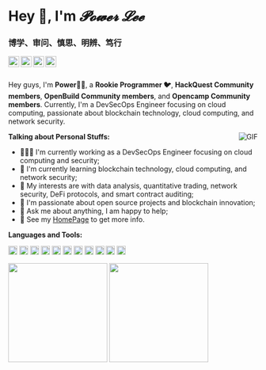 # Hey 👋, I'm _𝓟𝓸𝔀𝓮𝓻 𝓛𝓮𝓮_

### 博学、审问、慎思、明辨、笃行

<a href="https://www.x.com/_PowerLee_">
  <img align="left" alt="PowerLee's X" width="22px" src="https://cdn.jsdelivr.net/npm/simple-icons@v3/icons/twitter.svg" />
</a>
<a href="www.linkedin.com/in/pengwang-li-8564a5378">
  <img align="left" alt="PowerLee's Email" width="22px" src="https://cdn.jsdelivr.net/npm/simple-icons@v3/icons/linkedin.svg" />
</a>
<a href="https://www.facebook.com/profile.php?id=100094803286405">
  <img align="left" alt="PowerLee's Email" width="22px" src="https://cdn.jsdelivr.net/npm/simple-icons@v3/icons/facebook.svg" />
</a>
<a href="https://discord.com">
  <img align="left" alt="PowerLee's Email" width="22px" src="https://cdn.jsdelivr.net/npm/simple-icons@v3/icons/discord.svg" />
</a>


<!-- <a href="mailto:sunk1ng@foxmail.com">
  <img align="left" alt="PowerLee's Email" width="22px" src="https://cdn.jsdelivr.net/npm/simple-icons@v3/icons/gmail.svg" />
</a> -->


<br />
<br />

Hey guys, I'm **Power🤷‍♂️**, a **Rookie Programmer 🐦**, **HackQuest Community members**, **OpenBuild Community members**, and **Opencamp Community members**. Currently, I'm a DevSecOps Engineer focusing on cloud computing, passionate about blockchain technology, cloud computing, and network security.

  <img align="right" alt="GIF" src="https://media.giphy.com/media/v1.Y2lkPWVjZjA1ZTQ3cHNmaGh5NW9yNWRrNnZqa2J1YTdoaDNjc21yNmxxMW9ldmhnNzY0eCZlcD12MV9naWZzX3NlYXJjaCZjdD1n/vrxxqQbyRxYi6scCjT/giphy.gif" />

**Talking about Personal Stuffs:**

- 👨🏽‍💻 I'm currently working as a DevSecOps Engineer focusing on cloud computing and security;
- 🌱 I'm currently learning blockchain technology, cloud computing, and network security;
- 🤔 My interests are with data analysis, quantitative trading, network security, DeFi protocols, and smart contract auditing;
- 💼 I'm passionate about open source projects and blockchain innovation;
- 💬 Ask me about anything, I am happy to help;
- 📝 See my [HomePage](https://newpower.pro) to get more info.

**Languages and Tools:**  

<code><img height="18" src="https://skillicons.dev/icons?i=c"></code>
<code><img height="18" src="https://skillicons.dev/icons?i=cpp"></code>
<code><img height="18" src="https://skillicons.dev/icons?i=rust"></code>
<code><img height="18" src="https://skillicons.dev/icons?i=python"></code>
<code><img height="18" src="https://skillicons.dev/icons?i=solidity"></code>
<code><img height="18" src="https://skillicons.dev/icons?i=bash"></code>
<code><img height="18" src="https://skillicons.dev/icons?i=windows"></code>
<code><img height="18" src="https://skillicons.dev/icons?i=linux"></code>
<code><img height="18" src="https://skillicons.dev/icons?i=kali"></code>
<code><img height="18" src="https://skillicons.dev/icons?i=docker"></code>
<code><img height="18" src="https://skillicons.dev/icons?i=kubernetes"></code>
<!-- <code><img height="18" src="https://skillicons.dev/icons?i=仓颉"></code> -->

<p align="">
  <img src="https://github-readme-stats.vercel.app/api/top-langs/?username=xxRoc&hide=handlebars&langs_count=8&layout=compact&exclude_repo=blog,vuepress-theme-vdoing,hexo,hexo-theme-next,images,jack&bg_color=30,e96443,904e95&title_color=fff&text_color=fff" height="200px"></img>
  <img src="https://github-readme-stats.vercel.app/api?username=xxRoc&show_icons=true&&theme=radical&layout=compact" height="200px"></img>
</p>
